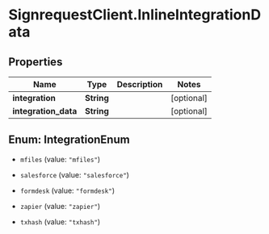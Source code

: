 # SignrequestClient.InlineIntegrationData

## Properties
Name | Type | Description | Notes
------------ | ------------- | ------------- | -------------
**integration** | **String** |  | [optional] 
**integration_data** | **String** |  | [optional] 


<a name="IntegrationEnum"></a>
## Enum: IntegrationEnum


* `mfiles` (value: `"mfiles"`)

* `salesforce` (value: `"salesforce"`)

* `formdesk` (value: `"formdesk"`)

* `zapier` (value: `"zapier"`)

* `txhash` (value: `"txhash"`)




